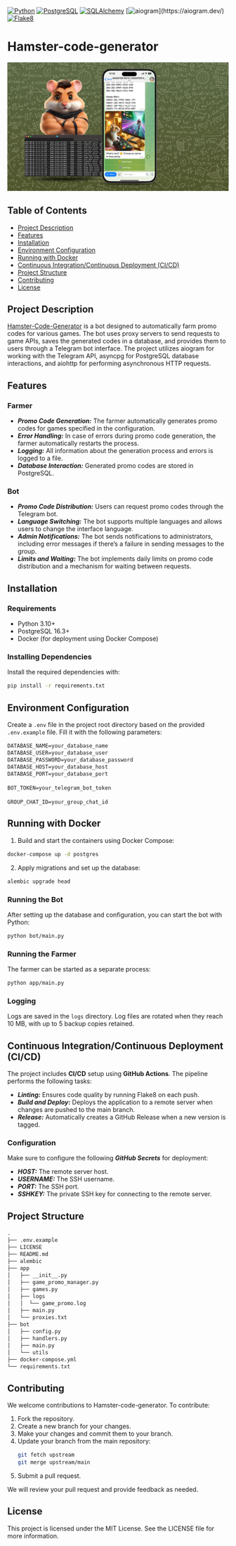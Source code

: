 [![Python](https://img.shields.io/badge/Python-3.12.2-3776AB?style=flat&logo=Python&logoColor=yellow)](https://www.python.org/)
[![PostgreSQL](https://img.shields.io/badge/PostgreSQL-16.3-336791?style=flat&logo=PostgreSQL&logoColor=white)](https://www.postgresql.org/)
[![SQLAlchemy](https://img.shields.io/badge/SQLAlchemy-2.0-D71F00?style=flat&logo=sqlalchemy&logoColor=white)](https://www.sqlalchemy.org/)
[![aiogram](https://img.shields.io/badge/aiogram-3.10.0-3776AB?style=flat&logo=telegram&logoColor=white")](https://aiogram.dev/)
[![Flake8](https://img.shields.io/badge/flake8-checked-blueviolet?style=flat)](https://flake8.pycqa.org/en/latest/)

# Hamster-code-generator

![Hamster code](./img/image.png)

## Table of Contents

- [Project Description](#project-description)
- [Features](#features)
- [Installation](#installation)
- [Environment Configuration](#environment-configuration)
- [Running with Docker](#running-with-docker)
- [Continuous Integration/Continuous Deployment (CI/CD)](#continuous-integrationcontinuous-deployment-cicd)
- [Project Structure](#project-structure)
- [Contributing](#contributing)
- [License](#license)


## Project Description
[Hamster-Code-Generator](https://t.me/hamster_keys_xbot) is a bot designed to automatically farm promo codes for various games. 
The bot uses proxy servers to send requests to game APIs, saves the generated codes in a database, and provides them to users through a Telegram bot interface. 
The project utilizes aiogram for working with the Telegram API, asyncpg for PostgreSQL database interactions, and aiohttp for performing asynchronous HTTP requests.

## Features

### Farmer
- ***Promo Code Generation:*** The farmer automatically generates promo codes for games specified in the configuration.
- ***Error Handling:*** In case of errors during promo code generation, the farmer automatically restarts the process.
- ***Logging:*** All information about the generation process and errors is logged to a file.
- ***Database Interaction:*** Generated promo codes are stored in PostgreSQL.

### Bot
- ***Promo Code Distribution:*** Users can request promo codes through the Telegram bot.
- ***Language Switching:*** The bot supports multiple languages and allows users to change the interface language.
- ***Admin Notifications:*** The bot sends notifications to administrators, including error messages if there’s a failure in sending messages to the group.
- ***Limits and Waiting:*** The bot implements daily limits on promo code distribution and a mechanism for waiting between requests.

## Installation

### Requirements
- Python 3.10+
- PostgreSQL 16.3+
- Docker (for deployment using Docker Compose)

### Installing Dependencies
Install the required dependencies with:
```sh
pip install -r requirements.txt
```

## Environment Configuration
Create a `.env` file in the project root directory based on the provided `.env.example` file. 
Fill it with the following parameters:
```plaintext
DATABASE_NAME=your_database_name
DATABASE_USER=your_database_user
DATABASE_PASSWORD=your_database_password
DATABASE_HOST=your_database_host
DATABASE_PORT=your_database_port

BOT_TOKEN=your_telegram_bot_token

GROUP_CHAT_ID=your_group_chat_id
```

## Running with Docker
1. Build and start the containers using Docker Compose:
```sh
docker-compose up -d postgres
```
2. Apply migrations and set up the database:
```sh
alembic upgrade head
```

### Running the Bot
After setting up the database and configuration, you can start the bot with Python:
```sh
python bot/main.py
```

### Running the Farmer
The farmer can be started as a separate process:
```sh
python app/main.py
```

### Logging
Logs are saved in the `logs` directory. 
Log files are rotated when they reach 10 MB, with up to 5 backup copies retained.

## Continuous Integration/Continuous Deployment (CI/CD)
The project includes **CI/CD** setup using **GitHub Actions**. 
The pipeline performs the following tasks:

- ***Linting:*** Ensures code quality by running Flake8 on each push.
- ***Build and Deploy:*** Deploys the application to a remote server when changes are pushed to the main branch.
- ***Release:*** Automatically creates a GitHub Release when a new version is tagged.

### Configuration
Make sure to configure the following ***GitHub Secrets*** for deployment:

- ***HOST:*** The remote server host.
- ***USERNAME:*** The SSH username.
- ***PORT:*** The SSH port.
- ***SSHKEY:*** The private SSH key for connecting to the remote server.


## Project Structure
```commandline
.
├── .env.example
├── LICENSE
├── README.md
├── alembic
├── app
│   ├── __init__.py
│   ├── game_promo_manager.py
│   ├── games.py
│   ├── logs
│   │  └── game_promo.log
│   ├── main.py
│   └── proxies.txt
├── bot
│   ├── config.py
│   ├── handlers.py
│   ├── main.py
│   └── utils
├── docker-compose.yml
└── requirements.txt
```
## Contributing
We welcome contributions to Hamster-code-generator. To contribute:

1. Fork the repository.
2. Create a new branch for your changes.
3. Make your changes and commit them to your branch.
4. Update your branch from the main repository:
    ```sh
    git fetch upstream
    git merge upstream/main
    ```
5. Submit a pull request.

We will review your pull request and provide feedback as needed.

## License
This project is licensed under the MIT License. 
See the LICENSE file for more information.